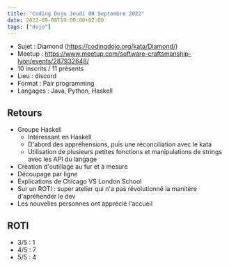 ```yaml
---
title: "Coding Dojo Jeudi 08 Septembre 2022"
date: 2022-09-08T19:00:00+02:00
tags: ["dojo"]
---
```


- Sujet : Diamond (https://codingdojo.org/kata/Diamond/)
- Meetup : https://www.meetup.com/software-craftsmanship-lyon/events/287932648/
- 10 inscrits / 11 présents
- Lieu : discord
- Format : Pair programming
- Langages : Java, Python, Haskell

## Retours

- Groupe Haskell
  - Intéressant en Haskell
  - D'abord des appréhensions, puis une réconciliation avec le kata
  - Utilisation de plusieurs petites fonctions et manipulations de strings avec les API du langage
- Création d'outillage au fur et à mesure
- Découpage par ligne
- Explications de Chicago VS London School
- Sur un ROTI : super atelier qui n'a pas révolutionné la manitère d'apréhender le dev
- Les nouvelles personnes ont apprécié l'accueil

## ROTI

- 3/5 : 1
- 4/5 : 7
- 5/5 : 4
